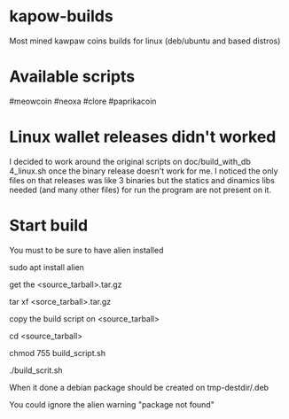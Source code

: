# kapow-builds
Most mined kawpaw coins builds for linux (deb/ubuntu and based distros)

# Available scripts

#meowcoin 
#neoxa
#clore
#paprikacoin

# Linux wallet releases didn't worked

I decided to work around the original scripts on doc/build_with_db 4_linux.sh once the binary release doesn't work for me. 
I noticed the only files on that releases was like 3 binaries but the statics and dinamics libs needed (and many other files)
for run the program are not present on it.

# Start build
You must to be sure to have alien installed

sudo apt install alien

get the <source_tarball>.tar.gz

tar xf <sorce_tarball>.tar.gz

copy the build script on <source_tarball>

cd <source_tarball>

chmod 755 build_script.sh

./build_scrit.sh

When it done a debian package should be created on tmp-destdir/<packagename>.deb

You could ignore the alien warning "package not found"
